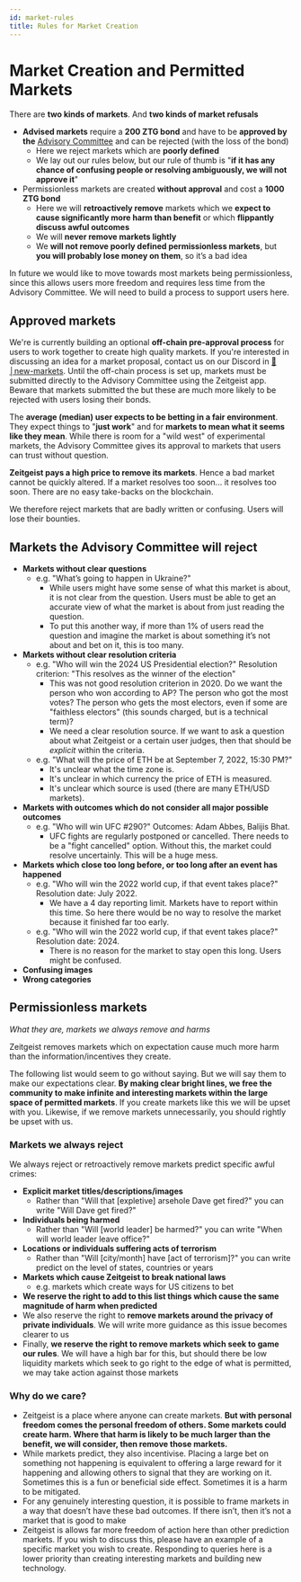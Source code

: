 ```yaml
---
id: market-rules
title: Rules for Market Creation
---
```


# Market Creation and Permitted Markets

There are **two kinds of markets**. And **two kinds of market refusals**

- **Advised markets** require a **200 ZTG bond** and have to be **approved by
  the** [Advisory Committee](governance#advisory-committee) and can be rejected
  (with the loss of the bond)
  - Here we reject markets which are **poorly defined**
  - We lay out our rules below, but our rule of thumb is "**if it has any chance
    of confusing people or resolving ambiguously, we will not approve it**"
- Permissionless
  markets are created **without approval** and cost a **1000 ZTG bond**
  - Here we will **retroactively remove** markets which we **expect to cause
    significantly more harm than benefit** or which **flippantly discuss awful
    outcomes**
  - We will **never remove markets lightly**
  - We **will not remove poorly defined permissionless markets**, but **you will
    probably lose money on them**, so it’s a bad idea

In future we would like to move towards most markets being permissionless, since
this allows users more freedom and requires less time from the Advisory Committee.
We will need to build a process to support users here.

## Approved markets

We're is currently building an optional **off-chain pre-approval process** for
users to work together to create high quality markets. If you're interested in discussing
an idea for a market proposal, contact us on our Discord in [🚀│new-markets].
Until the off-chain process is set up,
markets must be submitted directly to the Advisory Committee using the Zeitgeist app.
Beware that markets submitted the
but these are much more likely to be rejected with users losing their bonds.

The **average (median) user expects to be betting in a fair environment**. They
expect things to "**just work**" and for **markets to mean what it seems like
they mean**. While there is room for a "wild west" of experimental markets, the
Advisory Committee
gives its approval to markets that users can trust without question.

**Zeitgeist pays a high price to remove its markets**. Hence a bad market cannot
be quickly altered. If a market resolves too soon... it resolves too soon. There
are no easy take-backs on the blockchain.

We therefore reject markets that are badly written or confusing. Users will lose
their bounties.

## Markets the Advisory Committee will reject

- **Markets without clear questions**
  - e.g. "What’s going to happen in Ukraine?"
    - While users might have some sense of what this market is about, it is not
      clear from the question. Users must be able to get an accurate view of
      what the market is about from just reading the question.
    - To put this another way, if more than 1% of users read the question and
      imagine the market is about something it’s not about and bet on it, this
      is too many.
- **Markets without clear resolution criteria**
  - e.g. "Who will win the 2024 US Presidential election?" Resolution criterion:
    "This resolves as the winner of the election"
    - This was not good resolution criterion in 2020. Do we want the person who
      won according to AP? The person who got the most votes? The person who
      gets the most electors, even if some are "faithless electors" (this sounds
      charged, but is a technical term)?
    - We need a clear resolution source. If we want to ask a question about what
      Zeitgeist or a certain user judges, then that should be _explicit_ within
      the criteria.
  - e.g. "What will the price of ETH be at September 7, 2022, 15:30 PM?"
    - It's unclear what the time zone is.
    - It's unclear in which currency the price of ETH is measured.
    - It's unclear which source is used (there are many ETH/USD markets).
- **Markets with outcomes which do not consider all major possible outcomes**
  - e.g. "Who will win UFC #290?" Outcomes: Adam Abbes, Balijis Bhat.
    - UFC fights are regularly postponed or cancelled. There needs to be a
      "fight cancelled" option. Without this, the market could resolve
      uncertainly. This will be a huge mess.
- **Markets which close too long before, or too long after an event has
  happened**
  - e.g. "Who will win the 2022 world cup, if that event takes place?" Resolution
    date: July 2022.
    - We have a 4 day reporting limit. Markets have to report within this time.
      So here there would be no way to resolve the market because it finished
      far too early.
  - e.g. "Who will win the 2022 world cup, if that event takes place?" Resolution
    date: 2024.
    - There is no reason for the market to stay open this long. Users might be confused.
- **Confusing images**
- **Wrong categories**

## Permissionless markets

_What they are, markets we always remove and harms_

Zeitgeist removes markets which on expectation cause much more harm than the
information/incentives they create.

The following list would seem to go without saying. But we will say them to make
our expectations clear. **By making clear bright lines, we free the community to
make infinite and interesting markets within the large space of permitted
markets**. If you create markets like this we will be upset with you. Likewise,
if we remove markets unnecessarily, you should rightly be upset with us.

### Markets we always reject

We always reject or retroactively remove markets predict specific awful crimes:

- **Explicit market titles/descriptions/images**
  - Rather than "Will that [expletive] arsehole Dave get fired?" you can
    write "Will Dave get fired?"
- **Individuals being harmed**
  - Rather than "Will [world leader] be harmed?" you can write "When will
    world leader leave office?"
- **Locations or individuals suffering acts of terrorism**
  - Rather than "Will [city/month] have [act of terrorism]?" you can write
    predict on the level of states, countries or years
- **Markets which cause Zeitgeist to break national laws**
  - e.g. markets which create ways for US citizens to bet
- **We reserve the right to add to this list things which cause the same
  magnitude of harm when predicted**
- We also reserve the right to **remove markets around the privacy of
  private individuals**. We will write more guidance as this issue becomes
  clearer to us
- Finally, **we reserve the right to remove markets which seek to game our
  rules**. We will have a high bar for this, but should there be low
  liquidity markets which seek to go right to the edge of what is permitted,
  we may take action against those markets

### Why do we care?

- Zeitgeist is a place where anyone can create markets. **But with personal
  freedom comes the personal freedom of others. Some markets could create
  harm. Where that harm is likely to be much larger than the benefit, we will
  consider, then remove those markets.**
- While markets predict, they also incentivise. Placing a large bet on
  something not happening is equivalent to offering a large reward for it
  happening and allowing others to signal that they are working on it.
  Sometimes this is a fun or beneficial side effect. Sometimes it is a harm to
  be mitigated.
- For any genuinely interesting question, it is possible to frame markets in a
  way that doesn’t have these bad outcomes. If there isn’t, then it’s not a
  market that is good to make
- Zeitgeist is allows far more freedom of action here than other prediction
  markets. If you wish to discuss this, please have an example of a specific
  market you wish to create. Responding to queries here is a lower priority
  than creating interesting markets and building new technology.

[🚀│new-markets]: https://discord.com/channels/737780518313000960/1013755957911760996
